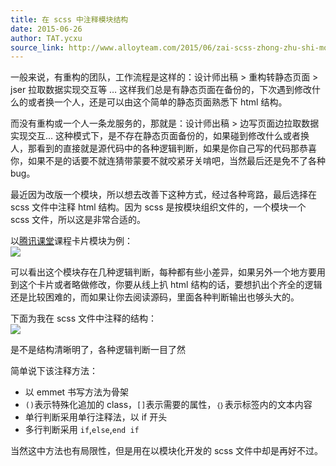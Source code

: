 ```yaml
---
title: 在 scss 中注释模块结构
date: 2015-06-26
author: TAT.ycxu
source_link: http://www.alloyteam.com/2015/06/zai-scss-zhong-zhu-shi-mo-kuai-jie-gou/
---
```


<!-- {% raw %} - for jekyll -->

一般来说，有重构的团队，工作流程是这样的：设计师出稿 > 重构转静态页面 > jser 拉取数据实现交互等 … 这样我们总是有静态页面在备份的，下次遇到修改什么的或者换一个人，还是可以由这个简单的静态页面熟悉下 html 结构。

而没有重构或一个人一条龙服务的，那就是：设计师出稿 > 边写页面边拉取数据实现交互… 这种模式下，是不存在静态页面备份的，如果碰到修改什么或者换人，那看到的直接就是源代码中的各种逻辑判断，如果是你自己写的代码那恭喜你，如果不是的话要不就连猜带蒙要不就咬紧牙关啃吧，当然最后还是免不了各种 bug。

最近因为改版一个模块，所以想去改善下这种方式，经过各种弯路，最后选择在 scss 文件中注释 html 结构。因为 scss 是按模块组织文件的，一个模块一个 scss 文件，所以这是非常合适的。

以[腾讯课堂](http://ke.qq.com/)课程卡片模块为例：  
![](http://7tszky.com1.z0.glb.clouddn.com/Fglzp9ltBn3EClXeuwDS8OnVrURd)

可以看出这个模块存在几种逻辑判断，每种都有些小差异，如果另外一个地方要用到这个卡片或者略做修改，你要从线上扒 html 结构的话，要想扒出个齐全的逻辑还是比较困难的，而如果让你去阅读源码，里面各种判断输出也够头大的。

下面为我在 scss 文件中注释的结构：  
![](http://7tszky.com1.z0.glb.clouddn.com/Firi_TAfcOcZmnFVCPWmLFnLxGbL)

是不是结构清晰明了，各种逻辑判断一目了然

简单说下该注释方法：

-   以 emmet 书写方法为骨架
-   `()`表示特殊化追加的 class，`[]`表示需要的属性，`｛｝`表示标签内的文本内容
-   单行判断采用单行注释法，以 if 开头
-   多行判断采用 `if`,`else`,`end if`

当然这中方法也有局限性，但是用在以模块化开发的 scss 文件中却是再好不过。

<!-- {% endraw %} - for jekyll -->